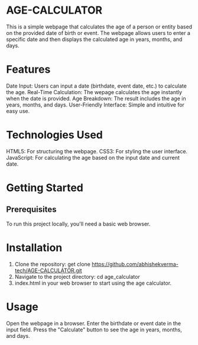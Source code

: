 # AGE-CALCULATOR

This is a simple webpage that calculates the age of a person or entity based on the provided date of birth or event. The webpage allows users to enter a specific date and then displays the calculated age in years, months, and days.

# Features
Date Input: Users can input a date (birthdate, event date, etc.) to calculate the age. Real-Time Calculation: The wepage calculates the age instantly when the date is provided. Age Breakdown: The result includes the age in years, months, and days. User-Friendly Interface: Simple and intuitive for easy use.

# Technologies Used
HTML5: For structuring the webpage. CSS3: For styling the user interface. JavaScript: For calculating the age based on the input date and current date.

# Getting Started
## Prerequisites
To run this project locally, you'll need a basic web browser.

# Installation
1. Clone the repository: get clone https://github.com/abhishekverma-tech/AGE-CALCULATOR.git
2. Navigate to the project directory: cd age_calculator
3. index.html in your web browser to start using the age calculator.
# Usage
Open the webpage in a browser. Enter the birthdate or event date in the input field. Press the "Calculate" button to see the age in years, months, and days.
